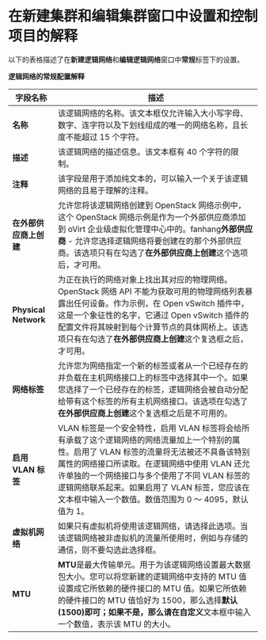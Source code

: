 # 在新建集群和编辑集群窗口中设置和控制项目的解释

以下的表格描述了在**新建逻辑网络**和**编辑逻辑网络**窗口中**常规**标签下的设置。

**逻辑网络的常规配置解释**

|字段名称|描述|
|--------|----|
|**名称**|该逻辑网络的名称。该文本框仅允许输入大小写字母、数字、连字符以及下划线组成的唯一的网络名称，且长度不能超过 15 个字符。|
|**描述**|该逻辑网络的描述信息。该文本框有 40 个字符的限制。|
|**注释**|该字段是用于添加纯文本的，可以输入一个关于该逻辑网络的且易于理解的注释。|
|**在外部供应商上创建**| 允许您将该逻辑网络创建到 OpenStack 网络示例中，这个 OpenStack 网络示例是作为一个外部供应商添加到 oVirt 企业级虚拟化管理中心中的。fanhang**外部供应商** - 允许您选择逻辑网络将要创建在的那个外部供应商。该选项只有在勾选了**在外部供应商上创建**这个选项后，才可用。|
|**Physical Network**| 为正在执行的网络对象上找出其对应的物理网络。OpenStack 网络 API 不能为获取可用的物理网络列表暴露出任何设备。作为示例，在 Open vSwitch 插件中，这是一个象征性的名字，它通过 Open vSwitch 插件的配置文件将其映射到每个计算节点的具体网桥上。该选项只有在勾选了**在外部供应商上创建**这个复选框之后，才可用。 |
|**网络标签**| 允许您为网络指定一个新的标签或者从一个已经存在的并负载在主机网络接口上的标签中选择其中一个。如果您选择了一个已经存在的标签，逻辑网络会被自动分配给带有这个标签的所有主机网络接口。该选项在勾选了**在外部供应商上创建**这个复选框之后是不可用的。 |
|**启用 VLAN 标签**|VLAN 标签是一个安全特性，启用 VLAN 标签将会给所有承载了这个逻辑网络的网络流量加上一个特别的属性。启用了 VLAN 标签的流量将无法被还不具备该特别属性的网络接口所读取。在逻辑网络中使用 VLAN 还允许单独的一个网络接口与多个使用了不同 VLAN 标签的逻辑网络联系起来。如果启用了 VLAN 标签，您应该在文本框中输入一个数值。数值范围为 0 ～ 4095，默认值为 1。|
|**虚拟机网络**|如果只有虚拟机将使用该逻辑网络，请选择此选项。当该逻辑网络被非虚拟机的流量所使用时，例如与存储的通信，则不要勾选此选择框。|
|**MTU**|**MTU**是最大传输单元。用于为该逻辑网络设置最大数据包大小。您可以将您新建的逻辑网络中支持的 MTU 值设置成它所依赖的硬件接口的 MTU 值。如果它所依赖的硬件接口的 MTU 值恰好为 1500，那么选择**默认(1500)**即可；如果不是，那么请在**自定义**文本框中输入一个数值，表示该 MTU 的大小。|

